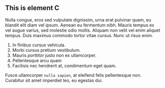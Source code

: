 ## This is element C

Nulla congue, eros sed vulputate dignissim, urna erat pulvinar quam, eu blandit elit diam vel ipsum. Aenean eu fermentum nibh. Mauris tempus ex vel augue varius, sed molestie odio mollis. Aliquam non velit vel enim aliquet tempus. Duis maximus commodo tortor vitae cursus. Nunc ut risus enim. 

  1. In finibus cursus vehicula.
  2. Morbi cursus pretium vestibulum.
  3. Mauris *porttitor* justo non ex ullamcorper.
  4. Pellentesque arcu quam
  5. Facilisis nec hendrerit at, condimentum eget quam.

Fusce ullamcorper `nulla sapien`, at eleifend felis pellentesque non. Curabitur sit amet imperdiet leo, eu egestas dui.
